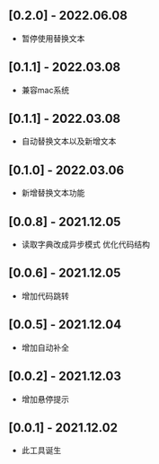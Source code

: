 ## [0.2.0] - 2022.06.08

- 暂停使用替换文本

## [0.1.1] - 2022.03.08

- 兼容mac系统

## [0.1.1] - 2022.03.08

- 自动替换文本以及新增文本

## [0.1.0] - 2022.03.06

- 新增替换文本功能

## [0.0.8] - 2021.12.05

- 读取字典改成异步模式 优化代码结构

## [0.0.6] - 2021.12.05

- 增加代码跳转

## [0.0.5] - 2021.12.04

- 增加自动补全

## [0.0.2] - 2021.12.03

- 增加悬停提示

## [0.0.1] - 2021.12.02

- 此工具诞生